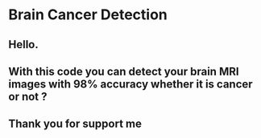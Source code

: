 # Brain Cancer Detection


## Hello.

## With this code you can detect your brain MRI images with 98% accuracy whether it is cancer or not ?

## Thank you for support me

